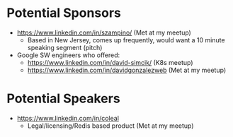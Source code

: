 # Potential Sponsors
- https://www.linkedin.com/in/szampino/  (Met at my meetup)
    - Based in New Jersey, comes up frequently, would want a 10 minute speaking segment (pitch)
- Google SW engineers who offered:
    - https://www.linkedin.com/in/david-simcik/ (K8s meetup)
    - https://www.linkedin.com/in/davidgonzalezweb  (Met at my meetup)

# Potential Speakers
- https://www.linkedin.com/in/coleal
    - Legal/licensing/Redis based product (Met at my meetup)